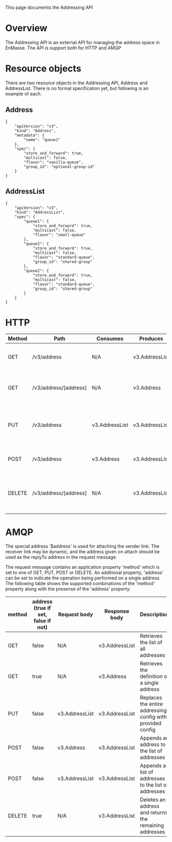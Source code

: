 This page documents the Addressing API

# Overview

The Addressing API is an external API for managing the address space in EnMasse. The API is support
both for HTTP and AMQP


# Resource objects

There are two resource objects in the Addressing API, Address and AddressList. There is no formal
specification yet, but following is an example of each.

## Address

```
{
    "apiVersion": "v3",
    "kind": "Address",
    "metadata": {
        "name": "queue1"
    },
    "spec": {
        "store_and_forward": true,
        "multicast": false,
        "flavor": "vanilla-queue",
        "group_id": "optional-group-id"
    }
}
```

## AddressList

```
{
    "apiVersion": "v3",
    "kind": "AddressList",
    "spec": {
        "queue1": {
            "store_and_forward": true,
            "multicast": false,
            "flavor": "small-queue"
        },
        "queue2": {
            "store_and_forward": true,
            "multicast": false,
            "flavor": "standard-queue",
            "group_id": "shared-group"
        },
        "queue2": {
            "store_and_forward": true,
            "multicast": false,
            "flavor": "standard-queue",
            "group_id": "shared-group"
        }
    }
}
```

# HTTP

| Method | Path                  | Consumes       | Produces       | Description                                                                   |
| ------ | --------------------- | -------------- | -------------- | ----------------------------------------------------------------------------- |
| GET    | /v3/address           | N/A            | v3.AddressList | Retrieves the list of all addresses                                           |
| GET    | /v3/address/[address] | N/A            | v3.Address     | Retrieves the definition of a single address                                  |
| PUT    | /v3/address           | v3.AddressList | v3.AddressList | Replaces the entire addressing config with provided config                    |
| POST   | /v3/address           | v3.Address     | v3.AddressList | Appends an address to the list of addresses                                   |
| DELETE | /v3/address/[address] | N/A            | v3.AddressList | Deletes an address and returns the remaining addresses                        |

# AMQP

The special address '$address' is used for attaching the sender link. The receiver link may be
dynamic, and the address given on attach should be used as the replyTo address in the request
message.

The request message contains an application property 'method' which is set to one of GET, PUT, POST or DELETE. An additional property, 'address' can be set to indicate the operation being performed on a single address. The following table shows the supported combinations of the 'method' property along with the presense of the 'address' property.

| method | address (true if set, false if not)    | Request body   | Response body  | Description                                                                   |
| ------ | -------------------------------------- | -------------- | -------------- | ----------------------------------------------------------------------------- |
| GET    | false                                  | N/A            | v3.AddressList | Retrieves the list of all addresses                                           |
| GET    | true                                   | N/A            | v3.Address     | Retrieves the definition of a single address                                  |
| PUT    | false                                  | v3.AddressList | v3.AddressList | Replaces the entire addressing config with provided config                    |
| POST   | false                                  | v3.Address     | v3.AddressList | Appends an address to the list of addresses                                   |
| POST   | false                                  | v3.AddressList | v3.AddressList | Appends a list of addresses to the list of addresses                          |
| DELETE | true                                   | N/A            | v3.AddressList | Deletes an address and returns the remaining addresses                        |
